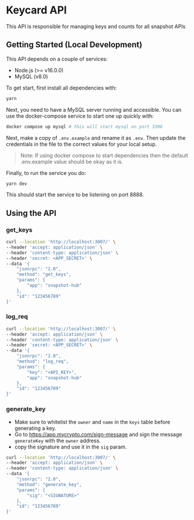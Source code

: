# Keycard API

This API is responsible for managing keys and counts for all snapshot APIs

## Getting Started (Local Development)

This API depends on a couple of services:

- Node.js (>= v16.0.0)
- MySQL (v8.0)

To get start, first install all dependencies with:

```sh
yarn

```

Next, you need to have a MySQL server running and accessible. You can use the docker-compose service to start one up quickly with:

```sh
docker compose up mysql # this will start mysql on port 3306
```

Next, make a copy of `.env.example` and rename it as `.env`. Then update the credentials in the file to the correct values for your
local setup.

> Note: If using docker compose to start dependencies then the default .env.example value should be okay as it is.

Finally, to run the service you do:

```sh
yarn dev
```

This should start the service to be listening on port 8888.

## Using the API

### get_keys

```sh
curl --location 'http://localhost:3007/' \
--header 'accept: application/json' \
--header 'content-type: application/json' \
--header 'secret: <APP_SECRET>' \
--data '{
    "jsonrpc": "2.0",
    "method": "get_keys",
    "params": {
        "app": "snapshot-hub"
    },
    "id": "123456789"
}'
```

### log_req

```sh
curl --location 'http://localhost:3007/' \
--header 'accept: application/json' \
--header 'content-type: application/json' \
--header 'secret: <APP_SECRET>' \
--data '{
    "jsonrpc": "2.0",
    "method": "log_req",
    "params": {
        "key": "<API_KEY>",
        "app": "snapshot-hub"
    },
    "id": "123456789"
}'
```

### generate_key

- Make sure to whitelist the `owner` and `name` in the `keys` table before generating a key.
- Go to <https://app.mycrypto.com/sign-message> and sign the message `generateKey` with the `owner` address.
- copy the signature and use it in the `sig` param.

```sh
curl --location 'http://localhost:3007/' \
--header 'accept: application/json' \
--header 'content-type: application/json' \
--data '{
    "jsonrpc": "2.0",
    "method": "generate_key",
    "params": {
        "sig": "<SIGNATURE>"
    },
    "id": "123456789"
}'
```
